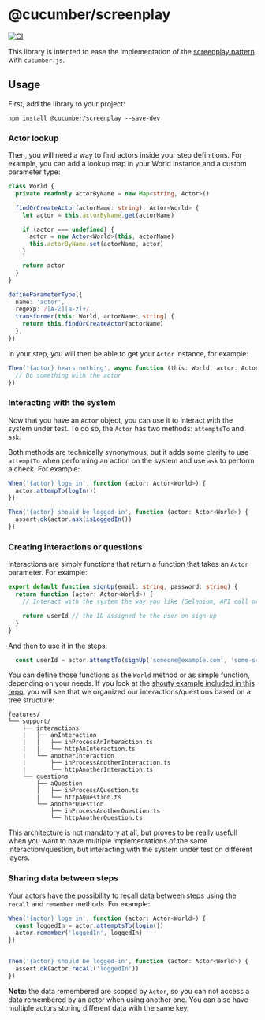 # @cucumber/screenplay

[![CI](https://github.com/cucumber/screenplay.js/actions/workflows/ci.yml/badge.svg)](https://github.com/cucumber/screenplay.js/actions/workflows/ci.yml)

This library is intented to ease the implementation of the [screenplay pattern](https://cucumber.io/blog/bdd/understanding-screenplay-(part-1)/) with `cucumber.js`.

## Usage

First, add the library to your project:

    npm install @cucumber/screenplay --save-dev

### Actor lookup

Then, you will need a way to find actors inside your step definitions. For example, you can add a lookup map in your World instance and a custom parameter type:

```typescript
class World {
  private readonly actorByName = new Map<string, Actor>()

  findOrCreateActor(actorName: string): Actor<World> {
    let actor = this.actorByName.get(actorName)

    if (actor === undefined) {
      actor = new Actor<World>(this, actorName)
      this.actorByName.set(actorName, actor)
    }

    return actor
  }
}

defineParameterType({
  name: 'actor',
  regexp: /[A-Z][a-z]+/,
  transformer(this: World, actorName: string) {
    return this.findOrCreateActor(actorName)
  },
})
```

In your step, you will then be able to get your `Actor` instance, for example:

```typescript
Then('{actor} hears nothing', async function (this: World, actor: Actor<World>) {
  // Do something with the actor
})
```

### Interacting with the system

Now that you have an `Actor` object, you can use it to interact with the system under test. To do so, the `Actor` has two methods: `attemptsTo` and `ask`.

Both methods are technically synonymous, but it adds some clarity to use `attemptTo` when performing an action on the system and use `ask` to perform a check. For example:

```typescript
When('{actor} logs in', function (actor: Actor<World>) {
  actor.attempTo(logIn())
})

Then('{actor} should be logged-in', function (actor: Actor<World>) {
  assert.ok(actor.ask(isLoggedIn())
})
```

### Creating interactions or questions

Interactions are simply functions that return a function that takes an `Actor` parameter. For example:

```typescript
export default function signUp(email: string, password: string) {
  return function (actor: Actor<World>) {
    // Interact with the system the way you like (Selenium, API call or whatever)

    return userId // the ID assigned to the user on sign-up
  }
}
```

And then to use it in the steps:

```typescript
  const userId = actor.attemptTo(signUp('someone@example.com', 'some-secret-password'))
```

You can define those functions as the `World` method or as simple function, depending on your needs.
If you look at the [shouty example included in this repo](./samples/shouty), you will see that we organized our interactions/questions based on a tree structure:

```
features/
└── support/
    ├── interactions
    |   ├── anInteraction
    |   |   ├── inProcessAnInteraction.ts
    |   |   └── httpAnInteraction.ts
    |   └── anotherInteraction
    |       ├── inProcessAnotherInteraction.ts
    |       └── httpAnotherInteraction.ts
    └── questions
        ├── aQuestion
        |   ├── inProcessAQuestion.ts
        |   └── httpAQuestion.ts
        └── anotherQuestion
            ├── inProcessAnotherQuestion.ts
            └── httpAnotherQuestion.ts
```

This architecture is not mandatory at all, but proves to be really usefull when you want to have multiple implementations of the same interaction/question, but interacting
with the system under test on different layers.

### Sharing data between steps

Your actors have the possibility to recall data between steps using the `recall` and `remember` methods. For example:

```typescript
When('{actor} logs in', function (actor: Actor<World>) {
  const loggedIn = actor.attemptsTo(login())
  actor.remember('loggedIn', loggedIn)
})


Then('{actor} should be logged-in', function (actor: Actor<World>) {
  assert.ok(actor.recall('loggedIn'))
})
```

**Note:** the data remembered are scoped by `Actor`, so you can not access a data remembered by an actor when using another one. You can also have multiple
actors storing different data with the same key.
